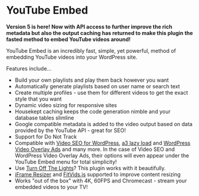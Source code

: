 # YouTube Embed

**Version 5 is here! Now with API access to further improve the rich metadata but also the output caching has returned to make this plugin the fasted method to embed YouTube videos around!**

YouTube Embed is an incredibly fast, simple, yet powerful, method of embedding YouTube videos into your WordPress site.

Features include...

* Build your own playlists and play them back however you want
* Automatically generate playlists based on user name or search text
* Create multiple profiles - use them for different videos to get the exact style that you want
* Dynamic video sizing for responsive sites
* Housekept caching keeps the code generation nimble and your database tables slimline
* Google compatible metadata is added to the video output based on data provided by the YouTube API - great for SEO!
* Support for Do Not Track
* Compatible with [Video SEO for WordPress](http://yoast.com/wordpress/video-seo/ "Video SEO for WordPress"), [a3 lazy load](https://wordpress.org/plugins/a3-lazy-load/ "a3 lazy load") and [WordPress Video Overlay Ads](https://wordpress.org/plugins/video-overlay-ads/ "WordPress Video Overlay Ads") and many more. In the case of Video SEO and WordPress Video Overlay Ads, their options will even appear under the YouTube Embed menu for total simplicity!
* Use [Turn Off The Lights](https://www.turnoffthelights.com/ "Turn Off The Lights")? This plugin works with it beautifully.
* [iFrame Resizer](https://github.com/davidjbradshaw/iframe-resizer "iFrame Resizer") and [FitVids.js](https://github.com/davatron5000/FitVids.js "FitVids.js") supported to improve content resizing
* Works "out of the box" with 4K, 60FPS and Chromecast - stream your embedded videos to your TV!
